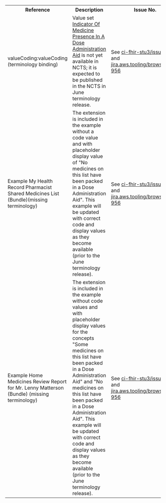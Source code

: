 <table class="list" width="100%">
<tbody>
  <tr>
    <th>Reference</th>
    <th>Description</th>
    <th>Issue No.</th>
  </tr>
   <tr>
    <td>valueCoding:valueCoding (terminology binding)</td>
    <td>Value set <a href="https://github.com/AuDigitalHealth/ci-fhir-stu3/issues/83">Indicator Of Medicine Presence In A Dose Administration Aid</a> is not yet available in NCTS; it is expected to be published in the NCTS in June terminology release.</td>
    <td>See <a href="https://github.com/AuDigitalHealth/ci-fhir-stu3/issues/83">ci-fhir-stu3/issues/83</a>, and <a href="https://jira.aws.tooling/browse/FTR-956">jira.aws.tooling/browse/FTR-956</a></td>
   </tr> 
   <tr>
    <td>Example My Health Record Pharmacist Shared Medicines List (Bundle)(missing terminology)</td>
    <td>The extension is included in the example without a code value and with placeholder display value of "No medicines on this list have been packed in a Dose Administration Aid". This example will be updated with correct code and display values as they become available (prior to the June terminology release).</td>
    <td>See <a href="https://github.com/AuDigitalHealth/ci-fhir-stu3/issues/83">ci-fhir-stu3/issues/83</a>, and <a href="https://jira.aws.tooling/browse/FTR-956">jira.aws.tooling/browse/FTR-956</a></td>
   </tr> 
   <tr>
    <td>Example Home Medicines Review Report for Mr. Lenny Matterson (Bundle) (missing terminology)</td>
   <td>The extension is included in the example without code values and with placeholder display values for the concepts "Some medicines on this list have been packed in a Dose Administration Aid" and "No medicines on this list have been packed in a Dose Administration Aid". This example will be updated with correct code and display values as they become available (prior to the June terminology release).</td>
    <td>See <a href="https://github.com/AuDigitalHealth/ci-fhir-stu3/issues/83">ci-fhir-stu3/issues/83</a>, and <a href="https://jira.aws.tooling/browse/FTR-956">jira.aws.tooling/browse/FTR-956</a></td>
   </tr> 
 </tbody>
</table>